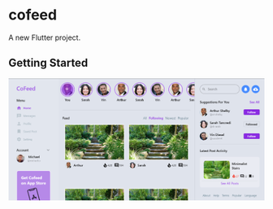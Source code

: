 # cofeed

A new Flutter project.

## Getting Started

![](https://github.com/Aniketkhote/cofeed_flutter_web_ui/blob/main/cofeed_ui.png)
